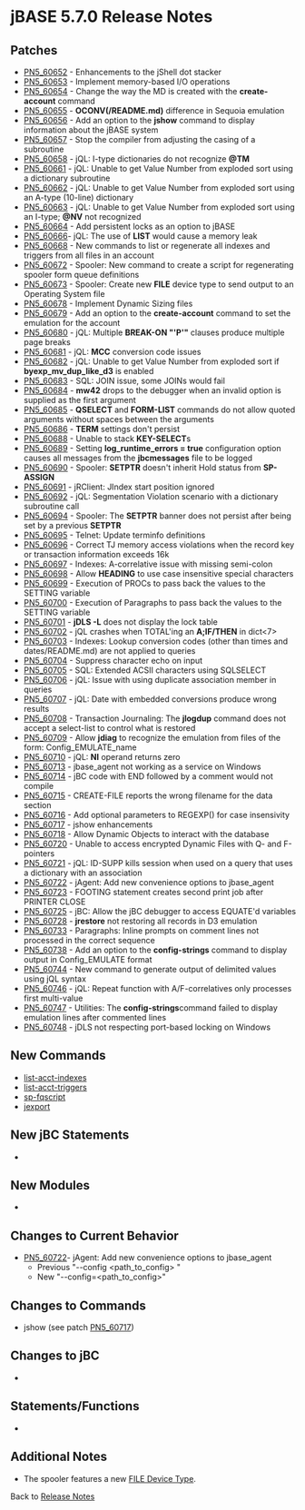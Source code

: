 # jBASE 5.7.0 Release Notes

<PageHeader />  

## Patches

- [PN5\_60652](./pn5_60652/README.md) - Enhancements to the jShell dot stacker
- [PN5\_60653](./pn5_60653/README.md) - Implement memory-based I/O operations
- [PN5\_60654](./pn5_60654/README.md) - Change the way the MD is created with the **create-account** command
- [PN5\_60655](./pn5_60655/README.md) - **OCONV(/README.md)** difference in Sequoia emulation
- [PN5\_60656](./pn5_60656/README.md) - Add an option to the **jshow** command to display information about the jBASE system
- [PN5\_60657](./pn5_60657/README.md) - Stop the compiler from adjusting the casing of a subroutine
- [PN5\_60658](./pn5_60658/README.md) - jQL: I-type dictionaries do not recognize **@TM**
- [PN5\_60661](./pn5_60661/README.md) - jQL: Unable to get Value Number from exploded sort using a dictionary subroutine
- [PN5\_60662](./pn5_60662/README.md) - jQL: Unable to get Value Number from exploded sort using an A-type (10-line) dictionary
- [PN5\_60663](./pn5_60663/README.md) - jQL: Unable to get Value Number from exploded sort using an I-type; **@NV** not recognized
- [PN5\_60664](./pn5_60664/README.md) - Add persistent locks as an option to jBASE
- [PN5\_60666](./pn5_60666/README.md)- jQL: The use of **LIST** would cause a memory leak
- [PN5\_60668](./pn5_60668/README.md) - New commands to list or regenerate all indexes and triggers from all files in an account
- [PN5\_60672](./pn5_60672/README.md) - Spooler: New command to create a script for regenerating spooler form queue definitions
- [PN5\_60673](./pn5_60673/README.md) - Spooler: Create new **FILE** device type to send output to an Operating System file
- [PN5\_60678](./pn5_60678/README.md) - Implement Dynamic Sizing files
- [PN5\_60679](./pn5_60679/README.md) - Add an option to the **create-account** command to set the emulation for the account
- [PN5\_60680](./pn5_60680/README.md) - jQL: Multiple **BREAK-ON "'P'"** clauses produce multiple page breaks
- [PN5\_60681](./pn5_60681/README.md) - jQL: **MCC** conversion code issues
- [PN5\_60682](./pn5_60682/README.md) - jQL: Unable to get Value Number from exploded sort if **byexp\_mv\_dup\_like\_d3** is enabled
- [PN5\_60683](./pn5_60683/README.md) - SQL: JOIN issue, some JOINs would fail
- [PN5\_60684](./pn5_60684/README.md) - **mw42** drops to the debugger when an invalid option is supplied as the first argument
- [PN5\_60685](./pn5_60685/README.md) - **QSELECT** and **FORM-LIST** commands do not allow quoted arguments without spaces between the arguments
- [PN5\_60686](./pn5_60686/README.md) - **TERM** settings don't persist
- [PN5\_60688](./pn5_60688/README.md) - Unable to stack **KEY-SELECT**s
- [PN5\_60689](./pn5_60689/README.md) - Setting **log\_runtime\_errors = true** configuration option causes all messages from the **jbcmessages** file to be logged
- [PN5\_60690](./pn5_60690/README.md) - Spooler: **SETPTR** doesn't inherit Hold status from **SP-ASSIGN**
- [PN5\_60691](./pn5_60691/README.md) - jRClient: JIndex start position ignored
- [PN5\_60692](./pn5_60692/README.md) - jQL: Segmentation Violation scenario with a dictionary subroutine call
- [PN5\_60694](./pn5_60694/README.md) - Spooler: The **SETPTR** banner does not persist after being set by a previous **SETPTR**
- [PN5\_60695](./pn5_60695/README.md) - Telnet: Update terminfo definitions
- [PN5\_60696](./pn5_60696/README.md) - Correct TJ memory access violations when the record key or transaction information exceeds 16k
- [PN5\_60697](./pn5_60697/README.md) - Indexes: A-correlative issue with missing semi-colon
- [PN5\_60698](./pn5_60698/README.md) - Allow **HEADING** to use case insensitive special characters
- [PN5\_60699](./pn5_60699/README.md) - Execution of PROCs to pass back the values to the SETTING variable
- [PN5\_60700](./pn5_60700/README.md) - Execution of Paragraphs to pass back the values to the SETTING variable
- [PN5\_60701](./pn5_60701/README.md) - **jDLS -L** does not display the lock table
- [PN5\_60702](./pn5_60702/README.md) - jQL crashes when TOTAL'ing an **A;IF/THEN** in dict&lt;7&gt;
- [PN5\_60703](./pn5_60703/README.md) - Indexes: Lookup conversion codes (other than times and dates/README.md) are not applied to queries
- [PN5\_60704](./pn5_60704/README.md) - Suppress character echo on input
- [PN5\_60705](./pn5_60705/README.md) - SQL: Extended ACSII characters using SQLSELECT
- [PN5\_60706](./pn5_60706/README.md) - jQL: Issue with using duplicate association member in queries
- [PN5\_60707](./pn5_60707/README.md) - jQL: Date with embedded conversions produce wrong results
- [PN5\_60708](./pn5_60708/README.md) - Transaction Journaling: The **jlogdup** command does not accept a select-list to control what is restored
- [PN5\_60709](./pn5_60709/README.md) - Allow **jdiag** to recognize the emulation from files of the form: Config\_EMULATE\_name
- [PN5\_60710](./pn5_60710/README.md) - jQL: **NI** operand returns zero
- [PN5\_60713](./pn5_60713/README.md) - jbase\_agent not working as a service on Windows
- [PN5\_60714](./pn5_60714/README.md) - jBC code with END followed by a comment would not compile
- [PN5\_60715](./pn5_60715/README.md) - CREATE-FILE reports the wrong filename for the data section
- [PN5\_60716](./pn5_60716/README.md) - Add optional parameters to REGEXP() for case insensivity
- [PN5\_60717](./pn5_60717/README.md) - jshow enhancements
- [PN5\_60718](./pn5_60718/README.md) - Allow Dynamic Objects to interact with the database
- [PN5\_60720](./pn5_60720/README.md) - Unable to access encrypted Dynamic Files with Q- and F-pointers
- [PN5\_60721](./pn5_60721/README.md) - jQL: ID-SUPP kills session when used on a query that uses a dictionary with an association
- [PN5\_60722](./pn5_60722/README.md) - jAgent: Add new convenience options to jbase\_agent
- [PN5\_60723](./pn5_60723/README.md) - FOOTING statement creates second print job after PRINTER CLOSE
- [PN5\_60725](./pn5_60725/README.md) - jBC: Allow the jBC debugger to access EQUATE'd variables
- [PN5\_60728](./pn5_60728/README.md) - **jrestore** not restoring all records in D3 emulation
- [PN5\_60733](./pn5_60733/README.md) - Paragraphs: Inline prompts on comment lines not processed in the correct sequence
- [PN5\_60738](./pn5_60738/README.md) - Add an option to the **config-strings** command to display output in Config\_EMULATE format
- [PN5\_60744](./pn5_60744/README.md) - New command to generate output of delimited values using jQL syntax
- [PN5\_60746](./pn5_60746/README.md) - jQL: Repeat function with A/F-correlatives only processes first multi-value
- [PN5\_60747](./pn5_60747/README.md) - Utilities: The **config-strings**command failed to display emulation lines after commented lines
- [PN5\_60748](./pn5_60748/README.md) - jDLS not respecting port-based locking on Windows

## New Commands

- [list-acct-indexes](./pn5_60668/README.md)
- [list-acct-triggers](./pn5_60668/README.md)
- [sp-fqscript](./pn5_60672/README.md)
- [jexport](./pn5_60744/README.md)

## New jBC Statements

-

## New Modules

-

## Changes to Current Behavior

- [PN5\_60722](./pn5_60722/README.md)- jAgent: Add new convenience options to jbase\_agent
  - Previous "--config &lt;path\_to\_config&gt; "
  - New "--config=&lt;path\_to\_config&gt;"

## Changes to Commands

- jshow (see patch [PN5\_60717](./pn5_60717/README.md))

## Changes to jBC

-

## Statements/Functions

-

## Additional Notes

- The spooler features a new [FILE Device Type](./pn5_60673/README.md).

Back to [Release Notes](./README.md)

<PageFooter />
